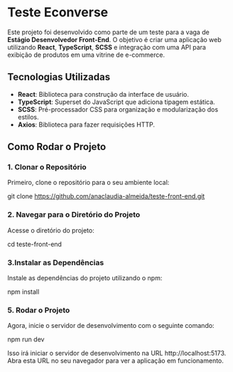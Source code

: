 # Teste Econverse

Este projeto foi desenvolvido como parte de um teste para a vaga de **Estágio Desenvolvedor Front-End**. O objetivo é criar uma aplicação web utilizando **React**, **TypeScript**, **SCSS** e integração com uma API para exibição de produtos em uma vitrine de e-commerce.

## Tecnologias Utilizadas

- **React**: Biblioteca para construção da interface de usuário.
- **TypeScript**: Superset do JavaScript que adiciona tipagem estática.
- **SCSS**: Pré-processador CSS para organização e modularização dos estilos.
- **Axios**: Biblioteca para fazer requisições HTTP.

## Como Rodar o Projeto

### 1. Clonar o Repositório

Primeiro, clone o repositório para o seu ambiente local:

git clone https://github.com/anaclaudia-almeida/teste-front-end.git

### 2.  Navegar para o Diretório do Projeto
Acesse o diretório do projeto:

cd teste-front-end

### 3.Instalar as Dependências
Instale as dependências do projeto utilizando o npm:

npm install


### 5. Rodar o Projeto
Agora, inicie o servidor de desenvolvimento com o seguinte comando:

npm run dev

Isso irá iniciar o servidor de desenvolvimento na URL http://localhost:5173. 
Abra esta URL no seu navegador para ver a aplicação em funcionamento.
